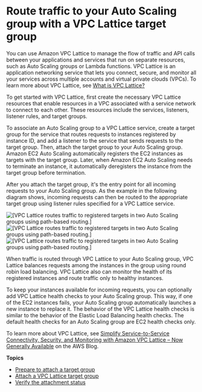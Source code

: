 # Route traffic to your Auto Scaling group with a VPC Lattice target group<a name="ec2-auto-scaling-vpc-lattice"></a>

You can use Amazon VPC Lattice to manage the flow of traffic and API calls between your applications and services that run on separate resources, such as Auto Scaling groups or Lambda functions\. VPC Lattice is an application networking service that lets you connect, secure, and monitor all your services across multiple accounts and virtual private clouds \(VPCs\)\. To learn more about VPC Lattice, see [What is VPC Lattice?](https://docs.aws.amazon.com/vpc-lattice/latest/ug/)

To get started with VPC Lattice, first create the necessary VPC Lattice resources that enable resources in a VPC associated with a service network to connect to each other\. These resources include the services, listeners, listener rules, and target groups\. 

To associate an Auto Scaling group to a VPC Lattice service, create a target group for the service that routes requests to instances registered by instance ID, and add a listener to the service that sends requests to the target group\. Then, attach the target group to your Auto Scaling group\. Amazon EC2 Auto Scaling automatically registers the EC2 instances as targets with the target group\. Later, when Amazon EC2 Auto Scaling needs to terminate an instance, it automatically deregisters the instance from the target group before termination\.

After you attach the target group, it's the entry point for all incoming requests to your Auto Scaling group\. As the example in the following diagram shows, incoming requests can then be routed to the appropriate target group using listener rules specified for a VPC Lattice service\.

![\[VPC Lattice routes traffic to registered targets in two Auto Scaling groups using path-based routing.\]](http://docs.aws.amazon.com/autoscaling/ec2/userguide/images/vpc-lattice-diagram-auto-scaling-groups.png)![\[VPC Lattice routes traffic to registered targets in two Auto Scaling groups using path-based routing.\]](http://docs.aws.amazon.com/autoscaling/ec2/userguide/)![\[VPC Lattice routes traffic to registered targets in two Auto Scaling groups using path-based routing.\]](http://docs.aws.amazon.com/autoscaling/ec2/userguide/)

When traffic is routed through VPC Lattice to your Auto Scaling group, VPC Lattice balances requests among the instances in the group using round robin load balancing\. VPC Lattice also can monitor the health of its registered instances and route traffic only to healthy instances\. 

To keep your instances available for incoming requests, you can optionally add VPC Lattice health checks to your Auto Scaling group\. This way, if one of the EC2 instances fails, your Auto Scaling group automatically launches a new instance to replace it\. The behavior of the VPC Lattice health checks is similar to the behavior of the Elastic Load Balancing health checks\. The default health checks for an Auto Scaling group are EC2 health checks only\.

To learn more about VPC Lattice, see [Simplify Service\-to\-Service Connectivity, Security, and Monitoring with Amazon VPC Lattice – Now Generally Available](http://aws.amazon.com/blogs/aws/simplify-service-to-service-connectivity-security-and-monitoring-with-amazon-vpc-lattice-now-generally-available/) on the AWS Blog\.

**Topics**
+ [Prepare to attach a target group](getting-started-vpc-lattice.md)
+ [Attach a VPC Lattice target group](attach-vpc-lattice-target-group-asg.md)
+ [Verify the attachment status](verify-target-group-attachment-status.md)
